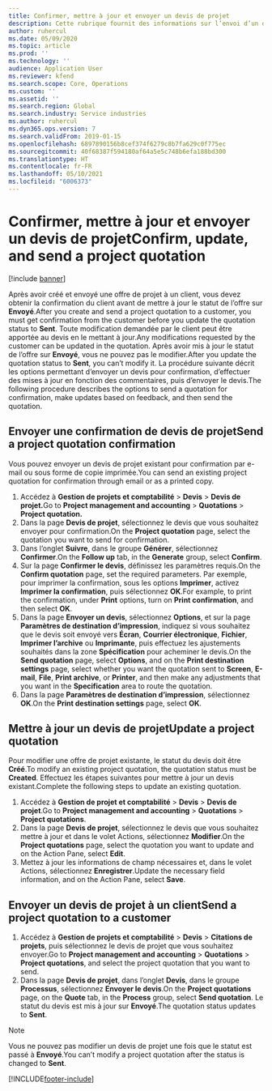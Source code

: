 ```yaml
---
title: Confirmer, mettre à jour et envoyer un devis de projet
description: Cette rubrique fournit des informations sur l’envoi d’un devis au client pour confirmation, la modification en fonction des commentaires, puis le renvoi du devis.
author: ruhercul
ms.date: 05/09/2020
ms.topic: article
ms.prod: ''
ms.technology: ''
audience: Application User
ms.reviewer: kfend
ms.search.scope: Core, Operations
ms.custom: ''
ms.assetid: ''
ms.search.region: Global
ms.search.industry: Service industries
ms.author: ruhercul
ms.dyn365.ops.version: 7
ms.search.validFrom: 2019-01-15
ms.openlocfilehash: 6897890156b8cef374f6279c8b7fa629c0f775ec
ms.sourcegitcommit: 40f68387f594180af64a5e5c748b6efa188bd300
ms.translationtype: HT
ms.contentlocale: fr-FR
ms.lasthandoff: 05/10/2021
ms.locfileid: "6006373"
---
```

# <a name="confirm-update-and-send-a-project-quotation"></a><span data-ttu-id="0bf8c-103">Confirmer, mettre à jour et envoyer un devis de projet</span><span class="sxs-lookup"><span data-stu-id="0bf8c-103">Confirm, update, and send a project quotation</span></span>

[!include [banner](../includes/banner.md)]

<span data-ttu-id="0bf8c-104">Après avoir créé et envoyé une offre de projet à un client, vous devez obtenir la confirmation du client avant de mettre à jour le statut de l’offre sur **Envoyé**.</span><span class="sxs-lookup"><span data-stu-id="0bf8c-104">After you create and send a project quotation to a customer, you must get confirmation from the customer before you update the quotation status to **Sent**.</span></span> <span data-ttu-id="0bf8c-105">Toute modification demandée par le client peut être apportée au devis en le mettant à jour.</span><span class="sxs-lookup"><span data-stu-id="0bf8c-105">Any modifications requested by the customer can be updated in the quotation.</span></span> <span data-ttu-id="0bf8c-106">Après avoir mis à jour le statut de l’offre sur **Envoyé**, vous ne pouvez pas le modifier.</span><span class="sxs-lookup"><span data-stu-id="0bf8c-106">After you update the quotation status to **Sent**, you can’t modify it.</span></span> <span data-ttu-id="0bf8c-107">La procédure suivante décrit les options permettant d’envoyer un devis pour confirmation, d’effectuer des mises à jour en fonction des commentaires, puis d’envoyer le devis.</span><span class="sxs-lookup"><span data-stu-id="0bf8c-107">The following procedure describes the options to send a quotation for confirmation, make updates based on feedback, and then send the quotation.</span></span>

## <a name="send-a-project-quotation-confirmation"></a><span data-ttu-id="0bf8c-108">Envoyer une confirmation de devis de projet</span><span class="sxs-lookup"><span data-stu-id="0bf8c-108">Send a project quotation confirmation</span></span>  

<span data-ttu-id="0bf8c-109">Vous pouvez envoyer un devis de projet existant pour confirmation par e-mail ou sous forme de copie imprimée.</span><span class="sxs-lookup"><span data-stu-id="0bf8c-109">You can send an existing project quotation for confirmation through email or as a printed copy.</span></span> 

1. <span data-ttu-id="0bf8c-110">Accédez à **Gestion de projets et comptabilité** > **Devis** > **Devis de projet.**</span><span class="sxs-lookup"><span data-stu-id="0bf8c-110">Go to **Project management and accounting** > **Quotations** > **Project quotation.**</span></span> 
2. <span data-ttu-id="0bf8c-111">Dans la page **Devis de projet**, sélectionnez le devis que vous souhaitez envoyer pour confirmation.</span><span class="sxs-lookup"><span data-stu-id="0bf8c-111">On the **Project quotation** page, select the quotation you want to send for confirmation.</span></span> 
3. <span data-ttu-id="0bf8c-112">Dans l’onglet **Suivre**, dans le groupe **Générer**, sélectionnez **Confirmer**.</span><span class="sxs-lookup"><span data-stu-id="0bf8c-112">On the **Follow up** tab, in the **Generate** group, select **Confirm**.</span></span> 
4. <span data-ttu-id="0bf8c-113">Sur la page **Confirmer le devis**, définissez les paramètres requis.</span><span class="sxs-lookup"><span data-stu-id="0bf8c-113">On the **Confirm quotation** page, set the required parameters.</span></span> <span data-ttu-id="0bf8c-114">Par exemple, pour imprimer la confirmation, sous les options **Imprimer**, activez **Imprimer la confirmation**, puis sélectionnez **OK**.</span><span class="sxs-lookup"><span data-stu-id="0bf8c-114">For example, to print the confirmation, under **Print** options, turn on **Print confirmation**, and then select **OK**.</span></span>
5. <span data-ttu-id="0bf8c-115">Dans la page **Envoyer un devis**, sélectionnez **Options**, et sur la page **Paramètres de destination d’impression**, indiquez si vous souhaitez que le devis soit envoyé vers **Écran**, **Courrier électronique**, **Fichier**, **Imprimer l’archive** ou **Imprimante**, puis effectuez les ajustements souhaités dans la zone **Spécification** pour acheminer le devis.</span><span class="sxs-lookup"><span data-stu-id="0bf8c-115">On the **Send quotation** page, select **Options**, and on the **Print destination settings** page, select whether you want the quotation sent to **Screen**, **E-mail**, **File**, **Print archive**, or **Printer**, and then make any adjustments that you want in the **Specification** area to route the quotation.</span></span>
6. <span data-ttu-id="0bf8c-116">Dans la page **Paramètres de destination d’impression**, sélectionnez **OK**.</span><span class="sxs-lookup"><span data-stu-id="0bf8c-116">On the **Print destination settings** page, select **OK**.</span></span>  

## <a name="update-a-project-quotation"></a><span data-ttu-id="0bf8c-117">Mettre à jour un devis de projet</span><span class="sxs-lookup"><span data-stu-id="0bf8c-117">Update a project quotation</span></span>

<span data-ttu-id="0bf8c-118">Pour modifier une offre de projet existante, le statut du devis doit être **Créé**.</span><span class="sxs-lookup"><span data-stu-id="0bf8c-118">To modify an existing project quotation, the quotation status must be **Created**.</span></span> <span data-ttu-id="0bf8c-119">Effectuez les étapes suivantes pour mettre à jour un devis existant.</span><span class="sxs-lookup"><span data-stu-id="0bf8c-119">Complete the following steps to update an existing quotation.</span></span> 

1. <span data-ttu-id="0bf8c-120">Accédez à **Gestion de projet et comptabilité** > **Devis** > **Devis de projet**.</span><span class="sxs-lookup"><span data-stu-id="0bf8c-120">Go to **Project management and accounting** > **Quotations** > **Project quotations**.</span></span>
2. <span data-ttu-id="0bf8c-121">Dans la page **Devis de projet**, sélectionnez le devis que vous souhaitez mettre à jour et dans le volet Actions, sélectionnez **Modifier**.</span><span class="sxs-lookup"><span data-stu-id="0bf8c-121">On the **Project quotations** page, select the quotation you want to update and on the Action Pane, select **Edit**.</span></span>
3. <span data-ttu-id="0bf8c-122">Mettez à jour les informations de champ nécessaires et, dans le volet Actions, sélectionnez **Enregistrer**.</span><span class="sxs-lookup"><span data-stu-id="0bf8c-122">Update the necessary field information, and on the Action Pane, select **Save**.</span></span>  

## <a name="send-a-project-quotation-to-a-customer"></a><span data-ttu-id="0bf8c-123">Envoyer un devis de projet à un client</span><span class="sxs-lookup"><span data-stu-id="0bf8c-123">Send a project quotation to a customer</span></span> 

1. <span data-ttu-id="0bf8c-124">Accédez à **Gestion de projets et comptabilité** > **Devis** > **Citations de projets**, puis sélectionnez le devis de projet que vous souhaitez envoyer.</span><span class="sxs-lookup"><span data-stu-id="0bf8c-124">Go to **Project management and accounting** > **Quotations** > **Project quotations**, and select the project quotation that you want to send.</span></span>
2. <span data-ttu-id="0bf8c-125">Dans la page **Devis de projet**, dans l’onglet **Devis**, dans le groupe **Processus**, sélectionnez **Envoyer le devis**.</span><span class="sxs-lookup"><span data-stu-id="0bf8c-125">On the **Project quotations** page, on the **Quote** tab, in the **Process** group, select **Send quotation**.</span></span> <span data-ttu-id="0bf8c-126">Le statut du devis est mis à jour sur **Envoyé**.</span><span class="sxs-lookup"><span data-stu-id="0bf8c-126">The quotation status updates to **Sent**.</span></span>

> [!NOTE]
> <span data-ttu-id="0bf8c-127">Vous ne pouvez pas modifier un devis de projet une fois que le statut est passé à **Envoyé**.</span><span class="sxs-lookup"><span data-stu-id="0bf8c-127">You can’t modify a project quotation after the status is changed to **Sent**.</span></span>


[!INCLUDE[footer-include](../includes/footer-banner.md)]